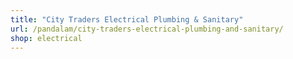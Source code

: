 ```yaml
---
title: "City Traders Electrical Plumbing & Sanitary"
url: /pandalam/city-traders-electrical-plumbing-and-sanitary/
shop: electrical
---
```

